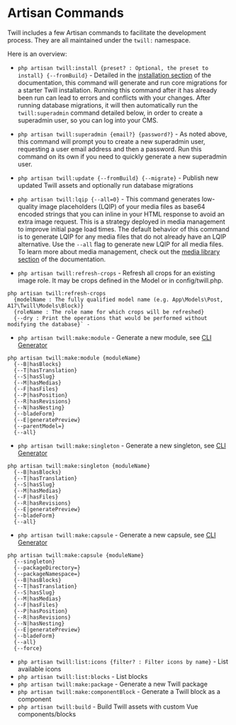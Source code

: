 # Artisan Commands

Twill includes a few Artisan commands to facilitate the development process. They are all maintained under the `twill:` namespace.

Here is an overview:

* `php artisan twill:install {preset? : Optional, the preset to install} {--fromBuild}` - Detailed in the [installation section](../2_getting-started/2_installation.md) of the documentation, this command will generate and run core migrations for a starter Twill installation. Running this command after it has already been run can lead to errors and conflicts with your changes. After running database migrations, it will then automatically run the `twill:superadmin` command detailed below, in order to create a superadmin user, so you can log into your CMS.

* `php artisan twill:superadmin {email?} {password?}` - As noted above, this command will prompt you to create a new superadmin user, requesting a user email address and then a password. Run this command on its own if you need to quickly generate a new superadmin user.

* `php artisan twill:update {--fromBuild} {--migrate}` - Publish new updated Twill assets and optionally run database migrations

* `php artisan twill:lqip {--all=0}` - This command generates low-quality image placeholders (LQIP) of your media files as base64
  encoded strings that you can inline in your HTML response to avoid an extra image request. This is a strategy deployed
  in media management to improve initial page load times. The default behavior of this command is to generate LQIP for
  any media files that do not already have an LQIP alternative. Use the `--all` flag to generate new LQIP for all media
  files. To learn more about media management, check out the [media library section](../7_media-library) of the
  documentation.

* `php artisan twill:refresh-crops` - Refresh all crops for an existing image role. It may be crops defined in the Model or in config/twill.php.
```
php artisan twill:refresh-crops
  {modelName : The fully qualified model name (e.g. App\Models\Post, A17\Twill\Models\Block)}
  {roleName : The role name for which crops will be refreshed}
  {--dry : Print the operations that would be performed without modifying the database}` -
```

* `php artisan twill:make:module` - Generate a new module, see [CLI Generator](./../3_modules/2_cli-generator.md) 

```
php artisan twill:make:module {moduleName}
  {--B|hasBlocks}
  {--T|hasTranslation}
  {--S|hasSlug}
  {--M|hasMedias}
  {--F|hasFiles}
  {--P|hasPosition}
  {--R|hasRevisions}
  {--N|hasNesting}
  {--bladeForm}
  {--E|generatePreview}
  {--parentModel=}
  {--all}
```
  

* `php artisan twill:make:singleton` - Generate a new singleton, see [CLI Generator](./../3_modules/2_cli-generator.md)
```
php artisan twill:make:singleton {moduleName}
  {--B|hasBlocks}
  {--T|hasTranslation}
  {--S|hasSlug}
  {--M|hasMedias}
  {--F|hasFiles}
  {--R|hasRevisions}
  {--E|generatePreview}
  {--bladeForm}
  {--all}
```

* `php artisan twill:make:capsule` - Generate a new capsule, see [CLI Generator](./../3_modules/2_cli-generator.md)
```
php artisan twill:make:capsule {moduleName} 
  {--singleton} 
  {--packageDirectory=} 
  {--packageNamespace=}
  {--B|hasBlocks}
  {--T|hasTranslation}
  {--S|hasSlug}
  {--M|hasMedias}
  {--F|hasFiles}
  {--P|hasPosition}
  {--R|hasRevisions}
  {--N|hasNesting}
  {--E|generatePreview}
  {--bladeForm}
  {--all}
  {--force}
```

* `php artisan twill:list:icons {filter? : Filter icons by name}` - List available icons
* `php artisan twill:list:blocks` - List blocks
* `php artisan twill:make:package` - Generate a new Twill package
* `php artisan twill:make:componentBlock` - Generate a Twill block as a component
* `php artisan twill:build` - Build Twill assets with custom Vue components/blocks
